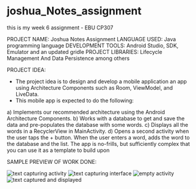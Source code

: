 # joshua_Notes_assignment
this is my week 6 assignment - EBU CP307

PROJECT NAME: Joshua Notes Assignment
LANGUAGE USED: Java programming language
DEVELOPMENT TOOLS: Android Studio, SDK, Emulator and an updated gridle
PROJECT LIBRARIES: Lifecycle Management And Data Persistence among others

PROJECT IDEA:
-	The project idea is to design and develop a mobile application an app using Architecture Components such as Room, ViewModel, and LiveData.
-	This mobile app is expected to do the following:

a)	Implements our recommended architecture using the Android Architecture Components.
b)	Works with a database to get and save the data and pre-populates the database with some words.
c)	Displays all the words in a RecyclerView in MainActivity.
d)	Opens a second activity when the user taps the + button. When the user enters a word, adds the word to the database and the list.
The app is no-frills, but sufficiently complex that you can use it as a template to build upon

SAMPLE PREVIEW OF WORK DONE: 


![text capturing activity](https://user-images.githubusercontent.com/100761946/206103002-359523a8-e836-4b51-97fa-77b252e89ca9.jpeg)
![text capturing interface](https://user-images.githubusercontent.com/100761946/206103007-f7d1af60-d111-4314-bc22-6afd3071fbd9.jpeg)
![empty activity](https://user-images.githubusercontent.com/100761946/206103010-c5b4c3de-bafd-4c83-a833-e9e527971280.jpeg)
![text captured and displayed](https://user-images.githubusercontent.com/100761946/206103014-ebdd8c4a-d50a-4b62-8ba9-2b4ac68d50f3.jpeg)
